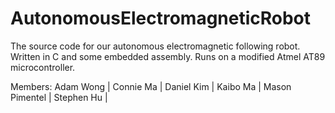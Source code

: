 AutonomousElectromagneticRobot
==============================

The source code for our autonomous electromagnetic following robot.
Written in C and some embedded assembly.
Runs on a modified Atmel AT89 microcontroller.

Members:
Adam Wong 
| Connie Ma 
| Daniel Kim 
| Kaibo Ma 
| Mason Pimentel 
| Stephen Hu |
